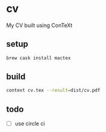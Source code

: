 # cv

My CV built using ConTeXt

## setup

```sh
brew cask install mactex
```

## build

```sh
context cv.tex --result=dist/cv.pdf
```

## todo

- [ ] use circle ci